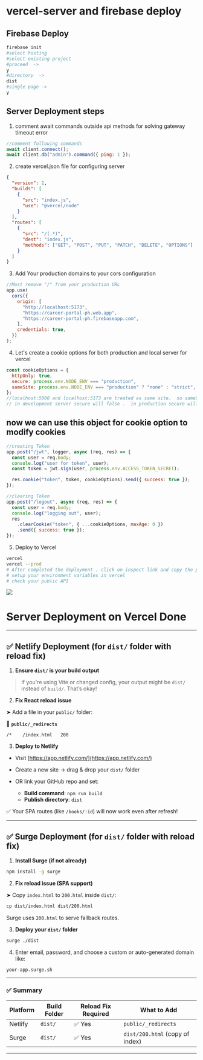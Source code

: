 # vercel-server and firebase deploy

## Firebase Deploy

```bash
firebase init
#select hosting
#select existing project
#proceed  ->
y
#directory  ->
dist
#single page ->
y
```

## Server Deployment steps

1. comment await commands outside api methods for solving gateway timeout error

```js
//comment following commands
await client.connect();
await client.db("admin").command({ ping: 1 });
```

2. create vercel.json file for configuring server

```json
{
  "version": 2,
  "builds": [
    {
      "src": "index.js",
      "use": "@vercel/node"
    }
  ],
  "routes": [
    {
      "src": "/(.*)",
      "dest": "index.js",
      "methods": ["GET", "POST", "PUT", "PATCH", "DELETE", "OPTIONS"]
    }
  ]
}
```

3. Add Your production domains to your cors configuration

```js
//Must remove "/" from your production URL
app.use(
  cors({
    origin: [
      "http://localhost:5173",
      "https://career-portal-ph.web.app",
      "https://career-portal-ph.firebaseapp.com",
    ],
    credentials: true,
  })
);
```

4. Let's create a cookie options for both production and local server for vercel

```js
const cookieOptions = {
  httpOnly: true,
  secure: process.env.NODE_ENV === "production",
  sameSite: process.env.NODE_ENV === "production" ? "none" : "strict",
};
//localhost:5000 and localhost:5173 are treated as same site.  so sameSite value must be strict in development server.  in production sameSite will be none
// in development server secure will false .  in production secure will be true
```

## now we can use this object for cookie option to modify cookies

```js
//creating Token
app.post("/jwt", logger, async (req, res) => {
  const user = req.body;
  console.log("user for token", user);
  const token = jwt.sign(user, process.env.ACCESS_TOKEN_SECRET);

  res.cookie("token", token, cookieOptions).send({ success: true });
});

//clearing Token
app.post("/logout", async (req, res) => {
  const user = req.body;
  console.log("logging out", user);
  res
    .clearCookie("token", { ...cookieOptions, maxAge: 0 })
    .send({ success: true });
});
```

5. Deploy to Vercel

```bash
vercel
vercel --prod
# After completed the deployment . click on inspect link and copy the production domain
# setup your environment variables in vercel
# check your public API
```

<img src="https://i.ibb.co.com/dgH40d3/Screenshot-3.jpg"/>

# Server Deployment on Vercel Done

---

## ✅ Netlify Deployment (for `dist/` folder with reload fix)

1. **Ensure `dist/` is your build output**

> If you're using Vite or changed config, your output might be `dist/` instead of `build/`. That’s okay!

2. **Fix React reload issue**

➤ Add a file in your `public/` folder:

📄 **`public/_redirects`**

```
/*    /index.html   200
```

3. **Deploy to Netlify**

* Visit [https://app.netlify.com/](https://app.netlify.com/)
* Create a new site → drag & drop your `dist/` folder
* OR link your GitHub repo and set:

  * **Build command**: `npm run build`
  * **Publish directory**: `dist`

✅ Your SPA routes (like `/books/:id`) will now work even after refresh!

---

## ✅ Surge Deployment (for `dist/` folder with reload fix)

1. **Install Surge (if not already)**

```bash
npm install -g surge
```

2. **Fix reload issue (SPA support)**

➤ Copy `index.html` to `200.html` inside `dist/`:

```bash
cp dist/index.html dist/200.html
```

Surge uses `200.html` to serve fallback routes.

3. **Deploy your `dist/` folder**

```bash
surge ./dist
```

4. Enter email, password, and choose a custom or auto-generated domain like:

```
your-app.surge.sh
```

---

### ✅ Summary

| Platform | Build Folder | Reload Fix Required | What to Add                     |
| -------- | ------------ | ------------------- | ------------------------------- |
| Netlify  | `dist/`      | ✅ Yes               | `public/_redirects`             |
| Surge    | `dist/`      | ✅ Yes               | `dist/200.html` (copy of index) |

---
